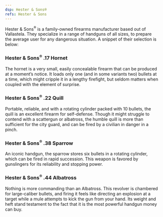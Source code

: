 ```yaml
---
dsp: Hester & Sons®
refs: Hester & Sons
---
```


Hester & Sons<sup>®</sup> is a family-owned firearms manufacturer based out of Vallastela. They specialize in a range of handguns of all sizes, to prepare the average user for any dangerous situation. A snippet of their selection is below:

### Hester & Sons<sup>®</sup> .17 Hornet

The hornet is a very small, easily concealable firearm that can be produced at a moment’s notice. It loads only one (and in some variants two) bullets at a time, which might cripple it in a lengthy firefight, but seldom matters when coupled with the element of surprise.

### Hester & Sons<sup>®</sup> .22 Quill

Portable, reliable, and with a rotating cylinder packed with 10 bullets, the quill is an excellent firearm for self-defense. Though it might struggle to contend with a scattergun or albatross, the humble quill is more than sufficient for the city guard, and can be fired by a civilian in danger in a pinch.

### Hester & Sons<sup>®</sup> .38 Sparrow

An iconic handgun, the sparrow stores six bullets in a rotating cylinder, which can be fired in rapid succession. This weapon is favored by gunslingers for its reliability and stopping power.

### Hester & Sons<sup>®</sup> .44 Albatross

Nothing is more commanding than an Albatross. This revolver is chambered for large-caliber bullets, and firing it feels like directing an explosion at a target while a mule attempts to kick the gun from your hand. Its weight and heft stand testament to the fact that it is the most powerful handgun money can buy.
